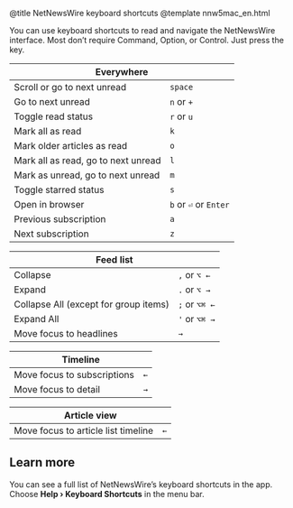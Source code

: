 @title NetNewsWire keyboard shortcuts
@template nnw5mac_en.html

You can use keyboard shortcuts to read and navigate the NetNewsWire interface. Most don’t require Command, Option, or Control. Just press the key.

<table class="keyboard-shortcuts">
	<thead>
		<tr>
			<th colspan="2"> Everywhere </th>
		</tr>
	</thead>
	<tbody>
		<tr>
			<td> Scroll or go to next unread </td>
			<td> <code>space</code> </td>
		</tr>
		<tr>
			<td> Go to next unread </td>
			<td> <code>n</code> or
			     <code>+</code>
			</td>
		</tr>
		<tr>
			<td> Toggle read status </td>
			<td> <code>r</code> or
			     <code>u</code>
			</td>
		</tr>
		<tr>
			<td> Mark all as read </td>
			<td> <code>k</code> </td>
		</tr>
		<tr>
			<td> Mark older articles as read </td>
			<td> <code>o</code> </td>
		</tr>
		<tr>
			<td> Mark all as read, go to next unread </td>
			<td> <code>l</code> </td>
		</tr>
		<tr>
			<td> Mark as unread, go to next unread </td>
			<td> <code>m</code> </td>
		</tr>
		<tr>
			<td> Toggle starred status </td>
			<td> <code>s</code> </td>
		</tr>
		<tr>
			<td> Open in browser </td>
			<td> <code>b</code> or
			     <code>⏎</code> or
			     <code>Enter</code>
			</td>
		</tr>
		<tr>
			<td> Previous subscription </td>
			<td> <code>a</code> </td>
		</tr>
		<tr>
			<td> Next subscription </td>
			<td> <code>z</code> </td>
		</tr>
	</tbody>
</table>

<table class="keyboard-shortcuts">
	<thead>
		<tr>
			<th colspan="2"> Feed list </th>
		</tr>
	</thead>
	<tbody>
		<tr>
			<td> Collapse </td>
			<td><code>,</code> or
			    <code>⌥ ←</code>
			</td>
		</tr>
		<tr>
			<td> Expand </td>
			<td><code>.</code> or
			    <code>⌥ →</code>
			</td>
		</tr>
		<tr>
			<td> Collapse All (except for group items) </td>
			<td><code>;</code> or
			    <code>⌥⌘ ←</code>
			</td>
		</tr>
		<tr>
			<td> Expand All </td>
			<td><code>'</code> or
			    <code>⌥⌘ →</code>
			</td>
		</tr>
		<tr>
			<td> Move focus to headlines </td>
			<td> <code>→</code> </td>
		</tr>
	</tbody>
</table>

<table class="keyboard-shortcuts">
	<thead>
		<tr>
			<th colspan="2"> Timeline </th>
		</tr>
	</thead>
	<tbody>
		<tr>
			<td> Move focus to subscriptions </td>
			<td> <code>←</code> </td>
		</tr>
		<tr>
			<td> Move focus to detail </td>
			<td> <code>→</code> </td>
		</tr>
	</tbody>
</table>

<table class="keyboard-shortcuts">
	<thead>
		<tr>
			<th colspan="2"> Article view </th>
		</tr>
	</thead>
	<tbody>
		<tr>
			<td> Move focus to article list timeline </td>
			<td> <code>←</code> </td>
		</tr>
	</tbody>
</table>


Learn more
----------

You can see a full list of NetNewsWire’s keyboard shortcuts in the app. Choose **Help › Keyboard Shortcuts** in the menu bar.
